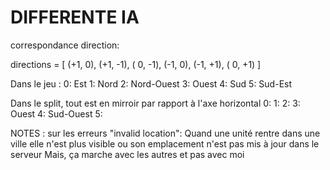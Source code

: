 # DIFFERENTE IA

correspondance direction:

directions = [ (+1,  0), (+1, -1), ( 0, -1), (-1,  0), (-1, +1), ( 0, +1) ]

Dans le jeu :
0: Est
1: Nord
2: Nord-Ouest
3: Ouest
4: Sud
5: Sud-Est


Dans le split, tout est en mirroir par rapport à l'axe horizontal
0:
1:
2:
3: Ouest
4: Sud-Ouest
5:


NOTES :
  sur les erreurs "invalid location":
      Quand une unité rentre dans une ville elle n'est plus visible ou son emplacement n'est pas mis à jour dans le serveur
      Mais, ça marche avec les autres et pas avec moi
